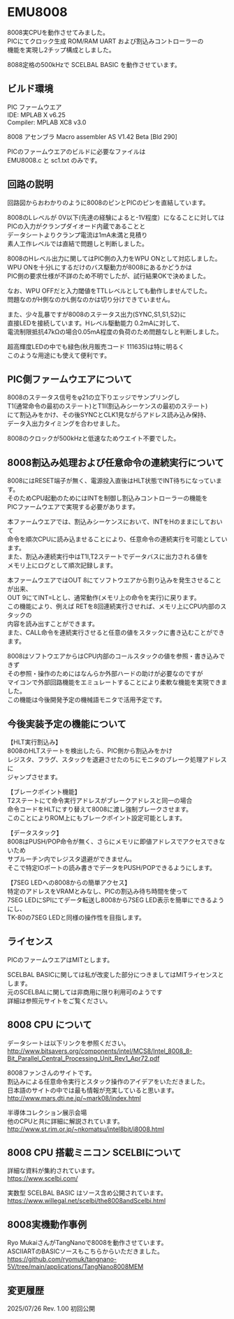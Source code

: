 # EMU8008

8008実CPUを動作させてみました。  
PICにてクロック生成 ROM/RAM UART および割込みコントローラーの  
機能を実現し2チップ構成としました。  

8088定格の500kHzで SCELBAL BASIC を動作させています。

## ビルド環境
PIC ファームウエア  
IDE: MPLAB X v6.25  
Compiler: MPLAB XC8 v3.0  

8008 アセンブラ
Macro assembler  AS V1.42 Beta [Bld 290]  

PICのファームウエアのビルドに必要なファイルは  
EMU8008.c と sc1.txt のみです。

## 回路の説明

回路図からおわかりのように8008のピンとPICのピンを直結しています。  

8008のLレベルが 0V以下(先達の経験によると-1V程度）になることに対しては  
PICの入力がクランプダイオード内蔵であることと  
データシートよりクランプ電流は1mA未満と見積り  
素人工作レベルでは直結で問題しと判断しました。  

8008のHレベル出力に関してはPIC側の入力をWPU ONとして対応しました。  
WPU ONを十分Lにするだけのバス駆動力が8008にあるかどうかは  
PIC側の要求仕様が不詳のため不明でしたが、試行結果OKで決めました。  
  
なお、WPU OFFだと入力閾値をTTLレベルとしても動作しませんでした。  
問題なのがH側なのかL側なのかは切り分けできていません。

また、少々乱暴ですが8008のステータス出力(SYNC,S1,S1,S2)に  
直接LEDを接続しています。Hレベル駆動能力 0.2mAに対して、  
電流制限抵抗47kΩの場合0.05mA程度の負荷のため問題なしと判断しました。  

超高輝度LEDの中でも緑色(秋月販売コード 111635)は特に明るく  
このような用途にも使えて便利です。  

## PIC側ファームウエアについて

8008のステータス信号をφ21の立下りエッジでサンプリングし  
T1(通常命令の最初のステート)とT1I(割込みシーケンスの最初のステート)  
にて割込みをかけ、その後SYNCとCLK1見ながらアドレス読み込み保持、  
データ入出力タイミングを合わせました。  

8008のクロックが500kHzと低速なためウエイト不要でした。  

## 8008割込み処理および任意命令の連続実行について

8008にはRESET端子が無く、電源投入直後はHLT状態でINT待ちになっています。  
そのためCPU起動のためにはINTを制御し割込みコントローラーの機能を  
PICファームウエアで実現する必要があります。  

本ファームウエアでは、割込みシーケンスにおいて、INTをHのままにしておいて  
命令を順次CPUに読み込ませることにより、任意命令の連続実行を可能としています。  
また、割込み連続実行中はT1I,T2ステートでデータバスに出力される値を  
メモリ上にログとして順次記録します。  

本ファームウエアではOUT 8にてソフトウエアから割り込みを発生させることが出来、  
OUT 9にてINT=Lとし、通常動作(メモリ上の命令を実行)に戻ります。  
この機能により、例えば RETを8回連続実行させれば、メモリ上にCPU内部のスタックの  
内容を読み出すことができます。  
また、CALL命令を連続実行させると任意の値をスタックに書き込むことができます。  

8008はソフトウエアからはCPU内部のコールスタックの値を参照・書き込みできず  
その参照・操作のためにはなんらか外部ハードの助けが必要なのですが  
マイコンで外部回路機能をエミュレートすることにより柔軟な機能を実現できました。  
この機能は今後開発予定の機械語モニタで活用予定です。  

## 今後実装予定の機能について

【HLT実行割込み】  
8008のHLTステートを検出したら、PIC側から割込みをかけ  
レジスタ、フラグ、スタックを退避させたのちにモニタのブレーク処理アドレスに  
ジャンプさせます。  

【ブレークポイント機能】  
T2ステートにて命令実行アドレスがブレークアドレスと同一の場合  
命令コードをHLTにすり替えて8008に渡し強制ブレークさせます。  
このことによりROM上にもブレークポイント設定可能とします。  

【データスタック】  
8008はPUSH/POP命令が無く、さらにメモリに即値アドレスでアクセスできないため  
サブルーチン内でレジスタ退避ができません。  
そこで特定IOポートの読み書きでデータをPUSH/POPできるようにします。  

【7SEG LEDへの8008からの簡単アクセス】  
特定のアドレスをVRAMとみなし、PICの割込み待ち時間を使って  
7SEG LEDにSPIにてデータ転送し8008から7SEG LED表示を簡単にできるようにし、  
TK-80の7SEG LEDと同様の操作性を目指します。  

## ライセンス

PICのファームウエアはMITとします。

SCELBAL BASICに関しては私が改変した部分につきましてはMITライセンスとします。  
元のSCELBALに関しては非商用に限り利用可のようです  
詳細は参照元サイトをご覧ください。  

## 8008 CPU について

データシートは以下リンクを参照ください。  
http://www.bitsavers.org/components/intel/MCS8/Intel_8008_8-Bit_Parallel_Central_Processing_Unit_Rev1_Apr72.pdf

8008ファンさんのサイトです。  
割込みによる任意命令実行とスタック操作のアイデアをいただきました。  
日本語のサイトの中では最も情報が充実していると思います。  
http://www.mars.dti.ne.jp/~mark08/index.html

半導体コレクション展示会場  
他のCPUと共に詳細に解説されています。  
http://www.st.rim.or.jp/~nkomatsu/intel8bit/i8008.html

## 8008 CPU 搭載ミニコン SCELBIについて

詳細な資料が集約されています。  
https://www.scelbi.com/

実数型 SCELBAL BASIC はソース含め公開されています。  
https://www.willegal.net/scelbi/the8008andScelbi.html

## 8008実機動作事例

Ryo MukaiさんがTangNanoで8008を動作させています。  
ASCIIARTのBASICソースもこちらからいただきました。  
https://github.com/ryomuk/tangnano-5V/tree/main/applications/TangNano8008MEM

## 変更履歴
2025/07/26 Rev. 1.00 初回公開  

